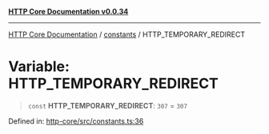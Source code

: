 [**HTTP Core Documentation v0.0.34**](../../README.md)

***

[HTTP Core Documentation](../../modules.md) / [constants](../README.md) / HTTP\_TEMPORARY\_REDIRECT

# Variable: HTTP\_TEMPORARY\_REDIRECT

> `const` **HTTP\_TEMPORARY\_REDIRECT**: `307` = `307`

Defined in: [http-core/src/constants.ts:36](https://github.com/stonemjs/http-core/blob/31e23030575a56f9e3df3cf0d1fec6cbcbb56275/src/constants.ts#L36)

